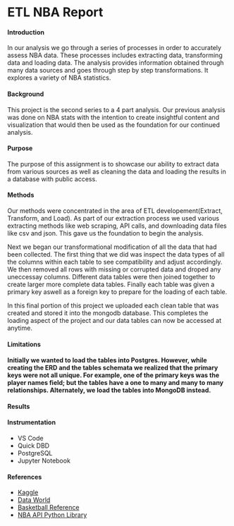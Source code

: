 # ETL NBA Report 

<h4> Introduction </h4>
<P> In our analysis we go through a series of processes in order to accurately assess NBA data. These processes includes extracting data, transforming data and loading data. The analysis provides information obtained through many data sources and goes through step by step transformations. It explores a variety of NBA statistics.  </p>

<h4>Background</h4>
<p> This project is the second series to a 4 part analysis. Our previous analysis was done on NBA stats with the intention to create insightful content and visualization that would then be used as the foundation for our continued analysis. </p>

<h4>Purpose</h4>
<p>The purpose of this assignment is to showcase our ability to extract data from various sources as well as cleaning the data and loading the results in a database with public access. </p>

<h4>Methods</h4>
<p> Our methods were concentrated in the area of ETL developement(Extract, Transform, and Load).
As part of our extraction process we used various extracting methods like web scraping, API calls, and downloading data files like csv and json. This gave us the foundation to begin the analysis.</p>

<p> Next we began our transformational modification of all the data that had been collected. The first thing that we did was inspect the data types of all the columns within each table to see compatibility and adjust accordingly. We then removed all rows with missing or corrupted data and droped any uneccessay columns. Different data tables were then joined together to create larger more complete data tables. Finally each table was given a primary key aswell as a foreign key to prepare for the loading of each table. </p>

<p>In this final portion of this project we uploaded each clean table that was created and stored it into the mongodb database. This completes the loading aspect of the project and our data tables can now be accessed at anytime.</p>

<h4>Limitations<h4>
<p>Initially we wanted to load the tables into Postgres. However, while creating the ERD and the tables schemata we realized that the primary keys were not all unique. For example, one of the primary keys was the player names field; but the tables have a one to many and many to many relationships. Alternately, we load the tables into MongoDB instead. </p>

<h4>Results</h4>
<p> </p>

<h4>Instrumentation</h4>
<ul>

<li>VS Code</li>
<li>Quick DBD</li>
<li>PostgreSQL</li>
<li>Jupyter Notebook</li>

</ul>

<h4>References</h4>
<ul>

<li> <a href="https://www.kaggle.com/">Kaggle</a></li>
<li> <a href="https://data.world/">Data World</a></li>
<li> <a href="https://www.basketball-reference.com/">Basketball Reference</a></li>
<li> <a href="pip install nba-api">NBA API Python Library</a></li>
</ul>

